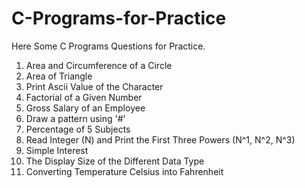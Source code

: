# C-Programs-for-Practice
Here Some C Programs Questions for Practice.

1) Area and Circumference of a Circle
2) Area of Triangle
3) Print Ascii Value of the Character
4) Factorial of a Given Number
5) Gross Salary of an Employee
6) Draw a pattern using '#'
7) Percentage of 5 Subjects
8) Read Integer (N) and Print the First Three Powers (N^1, N^2, N^3)
9) Simple Interest
10) The Display Size of the Different Data Type
11) Converting Temperature Celsius into Fahrenheit
